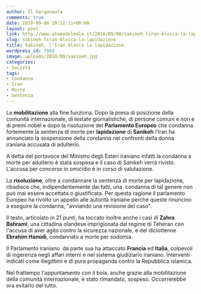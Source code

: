 ```yaml
---
author: Il Gorgonauta
comments: true
date: 2010-09-08 20:52:11+00:00
layout: post
link: http://www.atomodelmale.it/2010/09/08/sakineh-liran-blocca-la-lapidazione/
slug: sakineh-liran-blocca-la-lapidazione
title: Sakineh, l'Iran blocca la lapidazione.
wordpress_id: 7942
image: uploads/2010/09/sakineh.jpg
categories:
- Società
tags:
- Condanna
- Iran
- Morte
- Sentenza
---
```



La **mobilitazione** alla fine funziona. Dopo la presa di posizione della comunità internazionale, di testate giornalistiche, di persone comuni e non e di premi nobel e dopo la risoluzione del **Parlamento Europeo** che condanna fortemente la sentenza di morte per **lapidazione** di **Sanikeh** l'Iran ha annunciato la sospensione della condanna nei confronti della donna iraniana accusata di adulterio.

A detta del portavoce del Ministro degli Esteri iraniano infatti la condanna a morte per adulterio è stata sospesa e il caso di Sanikeh verrà rivisto. L'accusa per concorso in omicidio è in corso di valutazione.

La **risoluzione**, oltre a condannare la sentenza di morte per lapidazione, ribadisce che, indipendentemente dai fatti, una  condanna di tal genere non può mai essere accettata o giustificata. Per questa ragione il parlamento Europeo ha rivolto un  appello alle autorità iraniane perché queste rinuncino a eseguire la condanna,  "avviando una revisione del caso".

Il testo, articolato in 21 punti, ha toccato inoltre anche i casi di **Zahra Bahrami**,  una cittadina olandese imprigionata dal regime di Teheran con l'accusa di aver agito contro la sicurezza nazionale, e del diciottenne  **Ebrahim Hamidi**, condannato a morte per sodomia.

Il Parlamento iraniano  da parte sua ha attaccato **Francia** ed **Italia**, colpevoli di ingerenza negli affari interni e nel sistema giudiziario iraniano. Interventi indicati come illegittimi e di pura propaganda contro la Repubblica islamica.

Nel frattempo l'appuntamento con il boia, anche grazie alla mobilitazione della comunità internazionale, è stato rimandato, sospeso. Occorrerebbe ora evitarlo del tutto.
